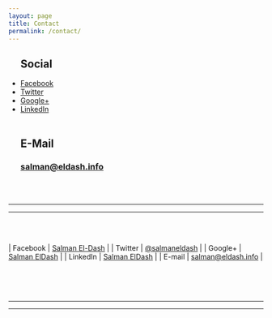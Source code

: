 ```yaml
---
layout: page
title: Contact
permalink: /contact/
---
```


<section>
  <ul id='services'>
    <h2>Social</h2>
    <a href="https://facebook.com/E.K.S.619"><li>
      <div class='entypo-facebook'></div>
      <span>Facebook</span>
    </li></a>
    <a href="https://twitter.com/salmaneldash"><li>
      <div class='entypo-twitter'></div>
      <span>Twitter</span>
    </li></a>
    <a href="https://plus.google.com/+SalmanElDash"><li>
      <div class='entypo-gplus'></div>
      <span>Google+</span>
    </li></a>
    <a href="https://www.linkedin.com/in/salmaneldash"><li>
      <div class='entypo-linkedin'></div>
      <span>LinkedIn</span>
    </li></a>
    <br>
  <h2>E-Mail</h2>
  <h3><a href="mailto:salman@eldash.info">salman@eldash.info</a></h3>
  </ul>
</section>

<br><br>

***
___

<br><br>

| Facebook   | [Salman El-Dash](https://facebook.com/E.K.S.619) |
| Twitter    | [@salmaneldash](https://twitter.com/salmaneldash) |
| Google+    | [Salman ElDash](https://plus.google.com/+SalmanElDash) |
| LinkedIn   | [Salman ElDash](https://www.linkedin.com/in/salmaneldash) |
| E-mail     | [salman@eldash.info](mailto:salman@eldash.info) |

<br><br><br>

***
___